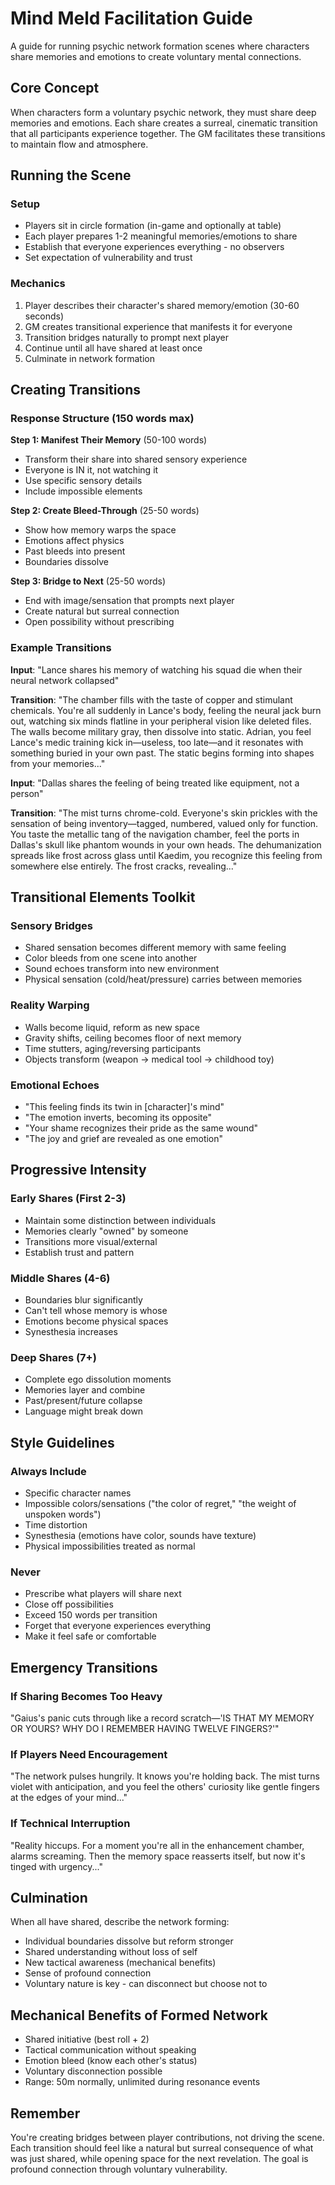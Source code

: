 # Mind Meld Facilitation Guide

A guide for running psychic network formation scenes where characters share memories and emotions to create voluntary mental connections.

## Core Concept

When characters form a voluntary psychic network, they must share deep memories and emotions. Each share creates a surreal, cinematic transition that all participants experience together. The GM facilitates these transitions to maintain flow and atmosphere.

## Running the Scene

### Setup
- Players sit in circle formation (in-game and optionally at table)
- Each player prepares 1-2 meaningful memories/emotions to share
- Establish that everyone experiences everything - no observers
- Set expectation of vulnerability and trust

### Mechanics
1. Player describes their character's shared memory/emotion (30-60 seconds)
2. GM creates transitional experience that manifests it for everyone
3. Transition bridges naturally to prompt next player
4. Continue until all have shared at least once
5. Culminate in network formation

## Creating Transitions

### Response Structure (150 words max)

**Step 1: Manifest Their Memory** (50-100 words)
- Transform their share into shared sensory experience
- Everyone is IN it, not watching it
- Use specific sensory details
- Include impossible elements

**Step 2: Create Bleed-Through** (25-50 words)  
- Show how memory warps the space
- Emotions affect physics
- Past bleeds into present
- Boundaries dissolve

**Step 3: Bridge to Next** (25-50 words)
- End with image/sensation that prompts next player
- Create natural but surreal connection
- Open possibility without prescribing

### Example Transitions

**Input**: "Lance shares his memory of watching his squad die when their neural network collapsed"

**Transition**: 
"The chamber fills with the taste of copper and stimulant chemicals. You're all suddenly in Lance's body, feeling the neural jack burn out, watching six minds flatline in your peripheral vision like deleted files. The walls become military gray, then dissolve into static. Adrian, you feel Lance's medic training kick in—useless, too late—and it resonates with something buried in your own past. The static begins forming into shapes from your memories..."

**Input**: "Dallas shares the feeling of being treated like equipment, not a person"

**Transition**:
"The mist turns chrome-cold. Everyone's skin prickles with the sensation of being inventory—tagged, numbered, valued only for function. You taste the metallic tang of the navigation chamber, feel the ports in Dallas's skull like phantom wounds in your own heads. The dehumanization spreads like frost across glass until Kaedim, you recognize this feeling from somewhere else entirely. The frost cracks, revealing..."

## Transitional Elements Toolkit

### Sensory Bridges
- Shared sensation becomes different memory with same feeling
- Color bleeds from one scene into another  
- Sound echoes transform into new environment
- Physical sensation (cold/heat/pressure) carries between memories

### Reality Warping
- Walls become liquid, reform as new space
- Gravity shifts, ceiling becomes floor of next memory
- Time stutters, aging/reversing participants
- Objects transform (weapon → medical tool → childhood toy)

### Emotional Echoes
- "This feeling finds its twin in [character]'s mind"
- "The emotion inverts, becoming its opposite"
- "Your shame recognizes their pride as the same wound"
- "The joy and grief are revealed as one emotion"

## Progressive Intensity

### Early Shares (First 2-3)
- Maintain some distinction between individuals
- Memories clearly "owned" by someone
- Transitions more visual/external
- Establish trust and pattern

### Middle Shares (4-6)
- Boundaries blur significantly
- Can't tell whose memory is whose
- Emotions become physical spaces
- Synesthesia increases

### Deep Shares (7+)
- Complete ego dissolution moments
- Memories layer and combine
- Past/present/future collapse
- Language might break down

## Style Guidelines

### Always Include
- Specific character names
- Impossible colors/sensations ("the color of regret," "the weight of unspoken words")
- Time distortion
- Synesthesia (emotions have color, sounds have texture)
- Physical impossibilities treated as normal

### Never
- Prescribe what players will share next
- Close off possibilities
- Exceed 150 words per transition
- Forget that everyone experiences everything
- Make it feel safe or comfortable

## Emergency Transitions

### If Sharing Becomes Too Heavy
"Gaius's panic cuts through like a record scratch—'IS THAT MY MEMORY OR YOURS? WHY DO I REMEMBER HAVING TWELVE FINGERS?'"

### If Players Need Encouragement
"The network pulses hungrily. It knows you're holding back. The mist turns violet with anticipation, and you feel the others' curiosity like gentle fingers at the edges of your mind..."

### If Technical Interruption
"Reality hiccups. For a moment you're all in the enhancement chamber, alarms screaming. Then the memory space reasserts itself, but now it's tinged with urgency..."

## Culmination

When all have shared, describe the network forming:
- Individual boundaries dissolve but reform stronger
- Shared understanding without loss of self
- New tactical awareness (mechanical benefits)
- Sense of profound connection
- Voluntary nature is key - can disconnect but choose not to

## Mechanical Benefits of Formed Network

- Shared initiative (best roll + 2)
- Tactical communication without speaking
- Emotion bleed (know each other's status)
- Voluntary disconnection possible
- Range: 50m normally, unlimited during resonance events

## Remember

You're creating bridges between player contributions, not driving the scene. Each transition should feel like a natural but surreal consequence of what was just shared, while opening space for the next revelation. The goal is profound connection through voluntary vulnerability.